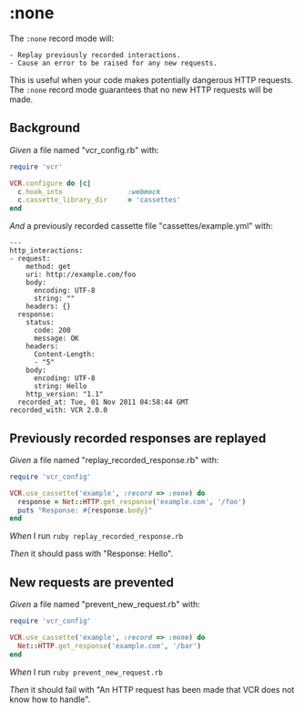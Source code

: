 # :none

The `:none` record mode will:

    - Replay previously recorded interactions.
    - Cause an error to be raised for any new requests.

  This is useful when your code makes potentially dangerous
  HTTP requests.  The `:none` record mode guarantees that no
  new HTTP requests will be made.

## Background

_Given_ a file named "vcr_config.rb" with:

```ruby
require 'vcr'

VCR.configure do |c|
  c.hook_into                :webmock
  c.cassette_library_dir     = 'cassettes'
end
```

_And_ a previously recorded cassette file "cassettes/example.yml" with:

```
--- 
http_interactions: 
- request: 
    method: get
    uri: http://example.com/foo
    body: 
      encoding: UTF-8
      string: ""
    headers: {}
  response: 
    status: 
      code: 200
      message: OK
    headers: 
      Content-Length: 
      - "5"
    body: 
      encoding: UTF-8
      string: Hello
    http_version: "1.1"
  recorded_at: Tue, 01 Nov 2011 04:58:44 GMT
recorded_with: VCR 2.0.0
```

## Previously recorded responses are replayed

_Given_ a file named "replay_recorded_response.rb" with:

```ruby
require 'vcr_config'

VCR.use_cassette('example', :record => :none) do
  response = Net::HTTP.get_response('example.com', '/foo')
  puts "Response: #{response.body}"
end
```

_When_ I run `ruby replay_recorded_response.rb`

_Then_ it should pass with "Response: Hello".

## New requests are prevented

_Given_ a file named "prevent_new_request.rb" with:

```ruby
require 'vcr_config'

VCR.use_cassette('example', :record => :none) do
  Net::HTTP.get_response('example.com', '/bar')
end
```

_When_ I run `ruby prevent_new_request.rb`

_Then_ it should fail with "An HTTP request has been made that VCR does not know how to handle".
